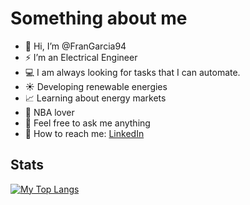 # Something about me

- 👋 Hi, I’m @FranGarcia94
- ⚡ I’m an Electrical Engineer
- :computer: I am always looking for tasks that I can automate. 
- ☀️ Developing renewable energies
- :chart_with_upwards_trend: Learning about energy markets
- :basketball: NBA lover
- :speech_balloon: Feel free to ask me anything
- 🔗 How to reach me: [LinkedIn](https://www.linkedin.com/in/francisco-jose-garcia-garces/)

## Stats
[![My Top Langs](https://github-readme-stats.vercel.app/api/top-langs/?username=FranGarcia94&theme=chartreuse-dark&border_radius=5)](https://github.com/anuraghazra/github-readme-stats)

